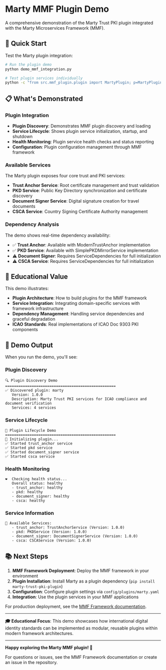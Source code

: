 # Marty MMF Plugin Demo

A comprehensive demonstration of the Marty Trust PKI plugin integrated with the Marty Microservices Framework (MMF).

## 🚀 Quick Start

Test the Marty plugin integration:

```bash
# Run the plugin demo
python demo_mmf_integration.py

# Test plugin services individually  
python -c "from src.mmf_plugin.plugin import MartyPlugin; p=MartyPlugin(); print(f'Plugin: {p.get_metadata()}')"
```

## 📋 What's Demonstrated

### Plugin Integration

- **Plugin Discovery**: Demonstrates MMF plugin discovery and loading
- **Service Lifecycle**: Shows plugin service initialization, startup, and shutdown
- **Health Monitoring**: Plugin service health checks and status reporting
- **Configuration**: Plugin configuration management through MMF framework

### Available Services

The Marty plugin exposes four core trust and PKI services:

- **Trust Anchor Service**: Root certificate management and trust validation
- **PKD Service**: Public Key Directory synchronization and certificate discovery
- **Document Signer Service**: Digital signature creation for travel documents
- **CSCA Service**: Country Signing Certificate Authority management

### Dependency Analysis

The demo shows real-time dependency availability:

- ✅ **Trust Anchor**: Available with ModernTrustAnchor implementation
- ✅ **PKD Service**: Available with SimplePKDMirrorService implementation  
- ⚠️ **Document Signer**: Requires ServiceDependencies for full initialization
- ⚠️ **CSCA Service**: Requires ServiceDependencies for full initialization

## 🎯 Educational Value

This demo illustrates:

- **Plugin Architecture**: How to build plugins for the MMF framework
- **Service Integration**: Integrating domain-specific services with framework infrastructure
- **Dependency Management**: Handling service dependencies and graceful degradation
- **ICAO Standards**: Real implementations of ICAO Doc 9303 PKI components
## 🔧 Demo Output

When you run the demo, you'll see:

### Plugin Discovery
```
🔍 Plugin Discovery Demo
==================================================
✅ Discovered plugin: marty
   Version: 1.0.0
   Description: Marty Trust PKI services for ICAO compliance and document verification
   Services: 4 services
```

### Service Lifecycle  
```
🔄 Plugin Lifecycle Demo
==================================================
🚀 Initializing plugin...
✅ Started trust_anchor service
✅ Started pkd service  
✅ Started document_signer service
✅ Started csca service
```

### Health Monitoring
```
❤️  Checking health status...
   Overall status: healthy
   - trust_anchor: healthy
   - pkd: healthy
   - document_signer: healthy
   - csca: healthy
```

### Service Information
```
🔧 Available Services:
   - trust_anchor: TrustAnchorService (Version: 1.0.0)
   - pkd: PKDService (Version: 1.0.0)
   - document_signer: DocumentSignerService (Version: 1.0.0)
   - csca: CSCAService (Version: 1.0.0)
```

## 📚 Next Steps

1. **MMF Framework Deployment**: Deploy the MMF framework in your environment
2. **Plugin Installation**: Install Marty as a plugin dependency (`pip install marty-trust-pki-plugin`)
3. **Configuration**: Configure plugin settings via `config/plugins/marty.yaml`
4. **Integration**: Use the plugin services in your MMF applications

For production deployment, see the [MMF Framework documentation](./marty-microservices-framework/).

---

**🎓 Educational Focus**: This demo showcases how international digital identity standards can be implemented as modular, reusable plugins within modern framework architectures.

---

**Happy exploring the Marty MMF plugin! 🎉**

For questions or issues, see the MMF Framework documentation or create an issue in the repository.
